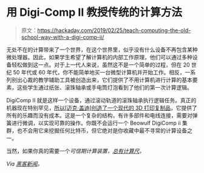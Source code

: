# 用 Digi-Comp II 教授传统的计算方法

> 原文：<https://hackaday.com/2019/02/25/teach-computing-the-old-school-way-with-a-digi-comp-ii/>

无处不在的计算带来了一个世界，在这个世界里，似乎没有什么设备不再包含某种微处理器。因此，如果学生希望了解计算机的内部工作原理，他们可以通过多种设备轻松做到这一点。对于上一代人来说，虽然这不是一个简单的过程，但在 20 世纪 50 年代或 60 年代，你不能简单地买一台微型计算机并开始工作。相反，一系列别出心裁的教学辅助工具被创造出来，它们提供了不用计算机进行计算的基本要素，这些学生通过纸张、滚珠轴承或手电筒灯泡看到了他们的第一次计算逻辑。

DigiComp II 就是这样一个设备，通过滚动轨道的滚珠轴承执行逻辑任务。真正的机器现在特别罕见，[所以[迈克·盖迪]创造了一个现代的 3D 打印复制品](https://www.instructables.com/id/Digi-Comp-II-Replica/)，它提供了所有的乐趣而没有成本。这是一个复杂的结构，有许多部件和电线连接，需要对弹簧进行微调，以实现可靠的操作。你既不会运行一个 Beowulf DigiComp ii 集群，也不会用它来挖掘任何比特币，但它绝对是你收藏中最不寻常的计算设备之一。

当然，如果你真的需要一个*可信期计算装置，[总有计算尺](https://hackaday.com/2015/11/05/slide-rules-were-the-original-personal-computers/)。*

 *Via [黑客新闻](https://news.ycombinator.com/item?id=19186071)。*